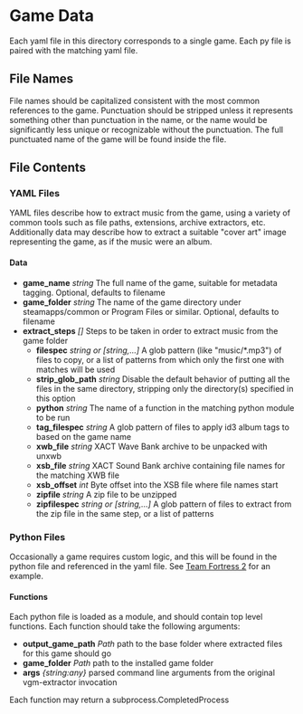 # Game Data

Each yaml file in this directory corresponds to a single game.
Each py file is paired with the matching yaml file.

## File Names

File names should be capitalized consistent with the most common references to the game. Punctuation should be stripped unless it represents something other than punctuation in the name, or the name would be significantly less unique or recognizable without the punctuation. The full punctuated name of the game will be found inside the file.

## File Contents

### YAML Files

YAML files describe how to extract music from the game, using a variety of common tools such as file paths, extensions, archive extractors, etc. Additionally data may describe how to extract a suitable "cover art" image representing the game, as if the music were an album.

#### Data

* **game_name** *string* The full name of the game, suitable for metadata tagging. Optional, defaults to filename
* **game_folder** *string* The name of the game directory under steamapps/common or Program Files or similar. Optional, defaults to filename
* **extract_steps** *[]* Steps to be taken in order to extract music from the game folder
  * **filespec** *string or [string,...]* A glob pattern (like "music/*.mp3") of files to copy, or a list of patterns from which only the first one with matches will be used
  * **strip_glob_path** *string* Disable the default behavior of putting all the files in the same directory, stripping only the directory(s) specified in this option
  * **python** *string* The name of a function in the matching python module to be run
  * **tag_filespec** *string* A glob pattern of files to apply id3 album tags to based on the game name
  * **xwb_file** *string* XACT Wave Bank archive to be unpacked with unxwb
  * **xsb_file** *string* XACT Sound Bank archive containing file names for the matching XWB file
  * **xsb_offset** *int* Byte offset into the XSB file where file names start
  * **zipfile** *string* A zip file to be unzipped
  * **zipfilespec** *string or [string,...]* A glob pattern of files to extract from the zip file in the same step, or a list of patterns

### Python Files

Occasionally a game requires custom logic, and this will be found in the python file and referenced in the yaml file. See [Team Fortress 2](Team%20Fortress%202.py) for an example.

#### Functions

Each python file is loaded as a module, and should contain top level functions. Each function should take the following arguments:

* **output_game_path** *Path* path to the base folder where extracted files for this game should go
* **game_folder** *Path* path to the installed game folder
* **args** *{string:any}* parsed command line arguments from the original vgm-extractor invocation

Each function may return a subprocess.CompletedProcess
